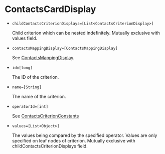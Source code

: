 # ContactsCardDisplay

* `childContactsCriterionDisplays=[List<ContactsCriterionDisplay>]`

	Child criterion which can be nested indefinitely. Mutually exclusive with values field.

* `contactsMappingDisplay=[ContactsMappingDisplay]`

	See [ContactsMappingDisplay](contacts_mapping_display.markdown).

* `id=[long]`

	The ID of the criterion.

* `name=[String]`

	The name of the criterion.

* `operatorId=[int]`

	See [ContactsCriterionConstants](../../../../../osb-faro-contacts-api/src/main/java/com/liferay/osb/faro/contacts/model/constants/ContactsCriterionConstants.java)

* `values=[List<Object>]`

	The values being compared by the specified operator. Values are only specified on leaf nodes of criterion. Mutually exclusive with childContactsCriterionDisplays field.